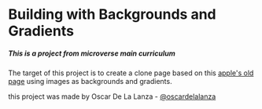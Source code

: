 # Building with Backgrounds and Gradients
##### This is a project from microverse main curriculum

The target of this project is to create a clone page based on this [apple's old page](https://web.archive.org/web/20140301004610/http://www.apple.com/)
using images as backgrounds and gradients.

this project was made by
Oscar De La Lanza - [@oscardelalanza](https://github.com/oscardelalanza)